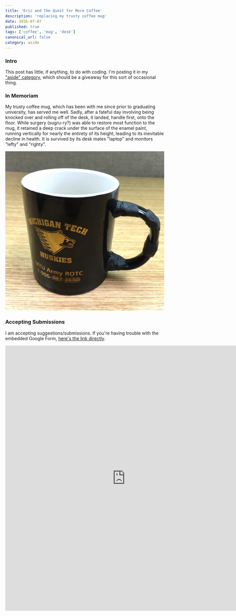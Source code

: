 ```yaml
---
title: 'Eric and the Quest for More Coffee'
description: 'replacing my trusty coffee mug'
date: 2016-07-07
published: true
tags: ['coffee', 'mug', 'desk']
canonical_url: false
category: aside
---
```


### Intro
This post has little, if anything, to do with coding. I'm posting it in my ["aside" category](/categories/#aside), which should be a giveaway for this sort of occasional thing.

### In Memoriam
My trusty coffee mug, which has been with me since prior to graduating university, has served me well. Sadly, after a fateful day involving being knocked over and rolling off of the desk, it landed, handle first, onto the floor. While surgery (sugru-ry?) was able to restore most function to the mug, it retained a deep crack under the surface of the enamel paint, running vertically for nearly the entirety of its height, leading to its inevitable decline in health. It is survived by its desk mates "laptop" and monitors "lefty" and "righty".

![Fare thee well, trusty mug, you will be missed.](./images/TrustyMug.jpg)

### Accepting Submissions
I am accepting suggestions/submissions. If you're having trouble with the embedded Google Form, [here's the link directly](https://docs.google.com/forms/d/18gjdmG_-X5c5YKqT95trQvhAApJqQ7ZAI5_-EjFse4M).

<iframe width="760" height="840" frameborder="0" src="https://docs.google.com/forms/d/18gjdmG_-X5c5YKqT95trQvhAApJqQ7ZAI5_-EjFse4M/viewform?embedded=true"></iframe>
